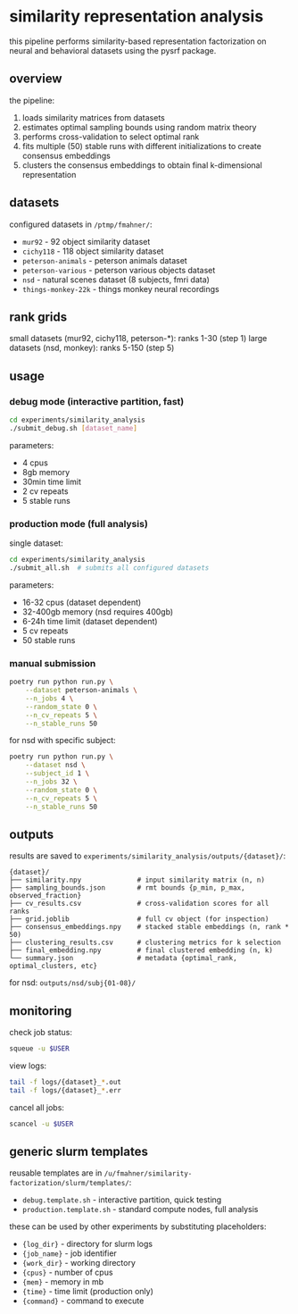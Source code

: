 # similarity representation analysis

this pipeline performs similarity-based representation factorization on neural and behavioral datasets using the pysrf package.

## overview

the pipeline:
1. loads similarity matrices from datasets
2. estimates optimal sampling bounds using random matrix theory
3. performs cross-validation to select optimal rank
4. fits multiple (50) stable runs with different initializations to create consensus embeddings
5. clusters the consensus embeddings to obtain final k-dimensional representation

## datasets

configured datasets in `/ptmp/fmahner/`:
- `mur92` - 92 object similarity dataset
- `cichy118` - 118 object similarity dataset  
- `peterson-animals` - peterson animals dataset
- `peterson-various` - peterson various objects dataset
- `nsd` - natural scenes dataset (8 subjects, fmri data)
- `things-monkey-22k` - things monkey neural recordings

## rank grids

small datasets (mur92, cichy118, peterson-*): ranks 1-30 (step 1)
large datasets (nsd, monkey): ranks 5-150 (step 5)

## usage

### debug mode (interactive partition, fast)

```bash
cd experiments/similarity_analysis
./submit_debug.sh [dataset_name]
```

parameters:
- 4 cpus
- 8gb memory
- 30min time limit
- 2 cv repeats
- 5 stable runs

### production mode (full analysis)

single dataset:
```bash
cd experiments/similarity_analysis
./submit_all.sh  # submits all configured datasets
```

parameters:
- 16-32 cpus (dataset dependent)
- 32-400gb memory (nsd requires 400gb)
- 6-24h time limit (dataset dependent)
- 5 cv repeats
- 50 stable runs

### manual submission

```bash
poetry run python run.py \
    --dataset peterson-animals \
    --n_jobs 4 \
    --random_state 0 \
    --n_cv_repeats 5 \
    --n_stable_runs 50
```

for nsd with specific subject:
```bash
poetry run python run.py \
    --dataset nsd \
    --subject_id 1 \
    --n_jobs 32 \
    --random_state 0 \
    --n_cv_repeats 5 \
    --n_stable_runs 50
```

## outputs

results are saved to `experiments/similarity_analysis/outputs/{dataset}/`:

```
{dataset}/
├── similarity.npy              # input similarity matrix (n, n)
├── sampling_bounds.json        # rmt bounds {p_min, p_max, observed_fraction}
├── cv_results.csv              # cross-validation scores for all ranks
├── grid.joblib                 # full cv object (for inspection)
├── consensus_embeddings.npy    # stacked stable embeddings (n, rank * 50)
├── clustering_results.csv      # clustering metrics for k selection
├── final_embedding.npy         # final clustered embedding (n, k)
└── summary.json                # metadata {optimal_rank, optimal_clusters, etc}
```

for nsd: `outputs/nsd/subj{01-08}/`

## monitoring

check job status:
```bash
squeue -u $USER
```

view logs:
```bash
tail -f logs/{dataset}_*.out
tail -f logs/{dataset}_*.err
```

cancel all jobs:
```bash
scancel -u $USER
```

## generic slurm templates

reusable templates are in `/u/fmahner/similarity-factorization/slurm/templates/`:
- `debug.template.sh` - interactive partition, quick testing
- `production.template.sh` - standard compute nodes, full analysis

these can be used by other experiments by substituting placeholders:
- `{log_dir}` - directory for slurm logs
- `{job_name}` - job identifier
- `{work_dir}` - working directory
- `{cpus}` - number of cpus
- `{mem}` - memory in mb
- `{time}` - time limit (production only)
- `{command}` - command to execute

